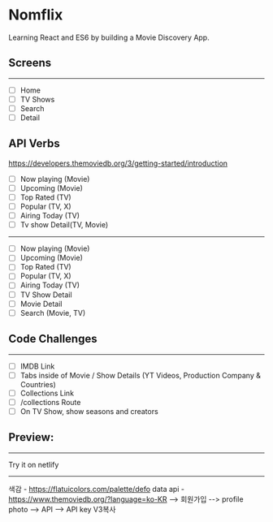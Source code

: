 # Nomflix

Learning React and ES6 by building a Movie Discovery App.

## Screens

---

- [ ] Home
- [ ] TV Shows
- [ ] Search
- [ ] Detail

## API Verbs

https://developers.themoviedb.org/3/getting-started/introduction

- [ ] Now playing (Movie)
- [ ] Upcoming (Movie)
- [ ] Top Rated (TV)
- [ ] Popular (TV, X)
- [ ] Airing Today (TV)
- [ ] Tv show Detail(TV, Movie)

---

- [ ] Now playing (Movie)
- [ ] Upcoming (Movie)
- [ ] Top Rated (TV)
- [ ] Popular (TV, X)
- [ ] Airing Today (TV)
- [ ] TV Show Detail
- [ ] Movie Detail
- [ ] Search (Movie, TV)

## Code Challenges

---

- [ ] IMDB Link
- [ ] Tabs inside of Movie / Show Details (YT Videos, Production Company & Countries)
- [ ] Collections Link
- [ ] /collections Route
- [ ] On TV Show, show seasons and creators

## Preview:

---

Try it on netlify

---

색감 - https://flatuicolors.com/palette/defo
data api - https://www.themoviedb.org/?language=ko-KR
--> 회원가입 --> profile photo --> API --> API key V3복사
